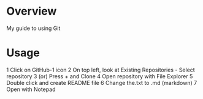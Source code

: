 # Overview
My guide to using Git

# Usage
1 Click on GitHub-1 icon
2 On top left, look at Existing Repositories - Select repository
3 (or) Press + and Clone
4 Open repository with File Explorer
5 Double click and create README file
6 Change the.txt to .md (markdown)
7 Open with Notepad


